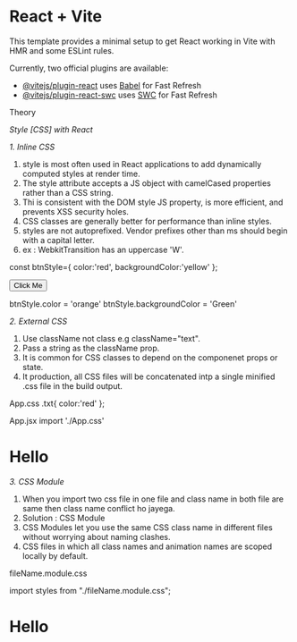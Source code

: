 # React + Vite

This template provides a minimal setup to get React working in Vite with HMR and some ESLint rules.

Currently, two official plugins are available:

- [@vitejs/plugin-react](https://github.com/vitejs/vite-plugin-react/blob/main/packages/plugin-react/README.md) uses [Babel](https://babeljs.io/) for Fast Refresh
- [@vitejs/plugin-react-swc](https://github.com/vitejs/vite-plugin-react-swc) uses [SWC](https://swc.rs/) for Fast Refresh


Theory


_Style [CSS] with React_


_1. Inline CSS_

1. style is most often used in React applications to add dynamically computed styles at render time.
2. The style attribute accepts a JS object with camelCased properties rather than a CSS string.
3. Thi is consistent with the DOM style JS property, is more efficient, and prevents XSS security holes.
4. CSS classes are generally better for performance than inline styles.
5. styles are not autoprefixed. Vendor prefixes other than ms should begin with a capital letter.
6. ex : WebkitTransition has an uppercase 'W'.

const btnStyle={
    color:'red',
    backgroundColor:'yellow'
};

<button style={btnStyle}> Click Me </button>

btnStyle.color = 'orange'
btnStyle.backgroundColor = 'Green'



_2. External CSS_

1. Use className not class e.g className="text".
2. Pass a string as the className prop.
3. It is common for CSS classes to depend on the componenet props or state.
4. It production, all CSS files will be concatenated intp a single minified .css file in the build output.

App.css
.txt{
  color:'red'
};

App.jsx
import './App.css'
<h1 className="txt">Hello</h1>



_3. CSS Module_

1. When you import two css file in one file and class name in both file are same then class name conflict ho jayega.
2. Solution : CSS Module
3. CSS Modules let you use the same CSS class name in different files without worrying about naming clashes.
4. CSS files in which all class names and animation names are scoped locally by default.

fileName.module.css

import styles from "./fileName.module.css";
<h1 className={styles.classname}> Hello </h1>